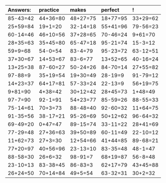 | Answers: | practice | makes | perfect | ! |
| :--- | :--- | :--- | :--- | :--- |
| 85-43=42 | 44+36=80 | 48+27=75 | 18+77=95 | 33+29=62 | 
| 25+59=84 | 19+1=20 | 32-14=18 | 55+41=96 | 79-56=23 | 
| 60-14=46 | 46+10=56 | 37+28=65 | 70-46=24 | 9+61=70 | 
| 28+35=63 | 35+45=80 | 65-47=18 | 95-21=74 | 15-3=12 | 
| 59+9=68 | 54-0=54 | 83-4=79 | 95-23=72 | 63-12=51 | 
| 37+30=67 | 14+53=67 | 83-6=77 | 13+52=65 | 40-16=24 | 
| 13+25=38 | 87-60=27 | 50-24=26 | 84-70=14 | 27+55=82 | 
| 97-88=9 | 35+19=54 | 19+30=49 | 28-19=9 | 91-79=12 | 
| 14+23=37 | 64+17=81 | 57-33=24 | 22-13=9 | 56+19=75 | 
| 9+81=90 | 4+38=42 | 30+12=42 | 28+45=73 | 1+48=49 | 
| 97-7=90 | 92-1=91 | 54+23=77 | 85-59=26 | 88-55=33 | 
| 75-14=61 | 70+3=73 | 88-48=40 | 92-60=32 | 11+64=75 | 
| 91-35=56 | 38-17=21 | 95-26=69 | 50+12=62 | 96-64=32 | 
| 69-49=20 | 0+47=47 | 89-15=74 | 33-11=22 | 28+41=69 | 
| 77-29=48 | 27+36=63 | 39+50=89 | 60-11=49 | 22-10=12 | 
| 11+62=73 | 27+3=30 | 12+54=66 | 41+44=85 | 89-68=21 | 
| 77+20=97 | 40+56=96 | 23-13=10 | 83-35=48 | 48-1=47 | 
| 88-58=30 | 26+6=32 | 98-91=7 | 68+19=87 | 56-8=48 | 
| 23-10=13 | 83-38=45 | 86-83=3 | 62+17=79 | 43+45=88 | 
| 26+24=50 | 70+14=84 | 49+5=54 | 63-32=31 | 30+2=32 | 
